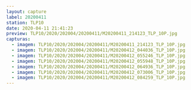 ```yaml
---
layout: capture
label: 20200411
station: TLP10
date: 2020-04-11 21:41:23
preview: TLP10/2020/202004/20200411/M20200411_214123_TLP_10P.jpg
capturas:
  - imagem: TLP10/2020/202004/20200411/M20200411_214123_TLP_10P.jpg
  - imagem: TLP10/2020/202004/20200411/M20200412_044036_TLP_10P.jpg
  - imagem: TLP10/2020/202004/20200411/M20200412_055246_TLP_10P.jpg
  - imagem: TLP10/2020/202004/20200411/M20200412_055948_TLP_10P.jpg
  - imagem: TLP10/2020/202004/20200411/M20200412_064936_TLP_10P.jpg
  - imagem: TLP10/2020/202004/20200411/M20200412_073006_TLP_10P.jpg
  - imagem: TLP10/2020/202004/20200411/M20200412_084259_TLP_10P.jpg
---
```

